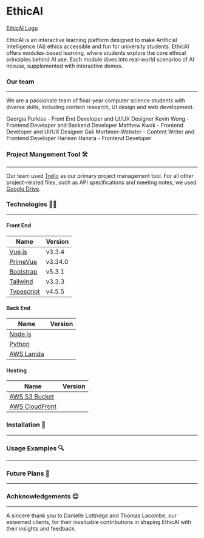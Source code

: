 # EthicAI #
[EthicAI Logo](https://github.com/[uoa-tkwo629]/[capstone-project-team-28]/blob/[dev]/image.jpg?raw=true)

EthicAI is an interactive learning platform designed to make Artificial Intelligence (AI) ethics accessible and fun for university students. EthicAI offers modules-based learning, where students explore the core ethical principles behind AI use. Each module dives into real-world scenarios of AI misuse, supplemented with interactive demos. 

### Our team
***
We are a passionate team of final-year computer science students with diverse skills, including content research, UI design and web development. 

Georgia Purkiss - Front End Developer and UI/UX Designer
Kevin Wong - Frontend Developer and Backend Developer
Matthew Kwok  - Frontend Developer and UI/UX Designer
Gali Mortimer-Webster - Content Writer and Frontend Developer
Harlean Hansra - Frontend Developer

### Project Mangement Tool 🛠️
***
Our team used [Trello](https://trello.com/home) as our primary project management tool. For all other project-related files, such as API specifications and meeting notes, we used [Google Drive](https://drive.google.com). 

### Technologies  👨‍💻
***

#### Front End ####
Name | Version
------------- | -------------
[Vue.js](https://vuejs.org/) | v3.3.4
[PrimeVue](https://primevue.org/) | v3.34.0
[Bootstrap](https://getbootstrap.com/) | v5.3.1
[Tailwind](https://tailwindcss.com/) | v3.3.3
[Typescript](https://www.typescriptlang.org/) | v4.5.5


#### Back End ####
Name | Version
------------- | -------------
[Node.js](https://nodejs.org/en) |
[Python](https://www.google.com/search?q=pytho&oq=pytho&gs_lcrp=EgZjaHJvbWUyBggAEEUYOTIGCAEQRRg7MgYIAhBFGDsyCQgDECMYJxiKBTIKCAQQABixAxiABDIGCAUQRRg9MgYIBhBFGDwyBggHEEUYPdIBCDE3NDlqMGo0qAIAsAIA&sourceid=chrome&ie=UTF-8) |
[AWS Lamda](https://aws.amazon.com/lambda/) |


#### Hosting ####
Name | Version
------------- | -------------
[AWS S3 Bucket](https://aws.amazon.com/s3/) |
[AWS CloudFront](https://aws.amazon.com/cloudfront/) |


### Installation 📖
***


### Usage Examples 🔍
***



### Future Plans 🚀
***

### Achknowledgements 😊
***
A sincere thank you to Danielle Lottridge and Thomas Lacombe, our esteemed clients, for their invaluable contributions in shaping EthicAI with their insights and feedback.










